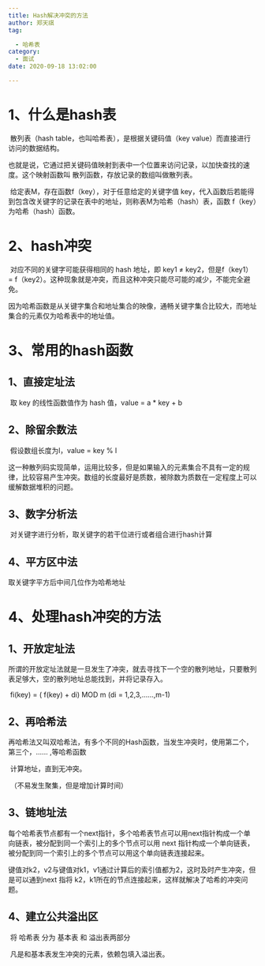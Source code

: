 ```yaml
---
title: Hash解决冲突的方法
author: 郑天祺
tag:

  - 哈希表
category:
  - 面试
date: 2020-09-18 13:02:00

---
```


# 1、什么是hash表

​		散列表（hash table，也叫哈希表），是根据关键码值（key value）而直接进行访问的数据结构。

​		也就是说，它通过把关键码值映射到表中一个位置来访问记录，以加快查找的速度。这个映射函数叫 散列函数，存放记录的数组叫做散列表。

​		给定表M，存在函数f（key），对于任意给定的关键字值 key，代入函数后若能得到包含改关键字的记录在表中的地址，则称表M为哈希（hash）表，函数 f（key）为哈希（hash）函数。

# 2、hash冲突

​		对应不同的关键字可能获得相同的 hash 地址，即 key1 ≠ key2，但是f（key1） = f（key2）。这种现象就是冲突，而且这种冲突只能尽可能的减少，不能完全避免。

​		因为哈希函数是从关键字集合和地址集合的映像，通畅关键字集合比较大，而地址集合的元素仅为哈希表中的地址值。

# 3、常用的hash函数

## 	1、直接定址法

​		取 key 的线性函数值作为 hash 值，value = a * key + b

## 	2、除留余数法

​		假设数组长度为l，value = key % l

​		这一种散列码实现简单，运用比较多，但是如果输入的元素集合不具有一定的规律，比较容易产生冲突。数组的长度最好是质数，被除数为质数在一定程度上可以缓解数据堆积的问题。

## 	3、数字分析法

​		对关键字进行分析，取关键字的若干位进行或者组合进行hash计算

## 	4、平方区中法

取关键字平方后中间几位作为哈希地址



# 4、处理hash冲突的方法

## 	1、开放定址法

​		所谓的开放定址法就是一旦发生了冲突，就去寻找下一个空的散列地址，只要散列表足够大，空的散列地址总能找到，并将记录存入。 

​		fi(key) = ( f(key) + di) MOD m  (di = 1,2,3,......,m-1)

## 	2、再哈希法

​		再哈希法又叫双哈希法，有多个不同的Hash函数，当发生冲突时，使用第二个，第三个，...... ,等哈希函数

​		计算地址，直到无冲突。

​	（不易发生聚集，但是增加计算时间）

## 	3、链地址法

​		每个哈希表节点都有一个next指针，多个哈希表节点可以用next指针构成一个单向链表，被分配到同一个索引上的多个节点可以用 next 指针构成一个单向链表，被分配到同一个索引上的多个节点可以用这个单向链表连接起来。

​		键值对k2，v2与键值对k1，v1通过计算后的索引值都为2，这时及时产生冲突，但是可以通到next 指将 k2，k1所在的节点连接起来，这样就解决了哈希的冲突问题。

## 	4、建立公共溢出区

​		将 哈希表 分为 基本表 和 溢出表两部分

​		凡是和基本表发生冲突的元素，依赖包填入溢出表。

​		